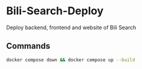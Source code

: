 # Bili-Search-Deploy
Deploy backend, frontend and website of Bili Search

## Commands

```sh
docker compose down && docker compose up --build
```